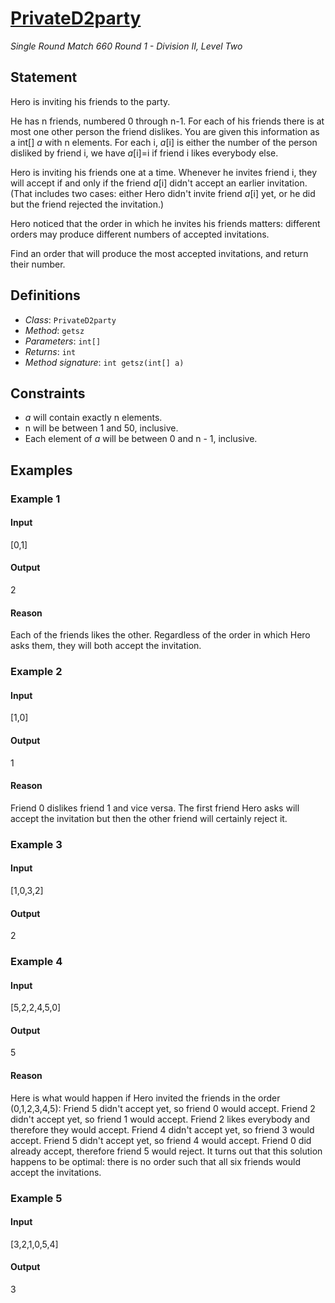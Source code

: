 # [PrivateD2party](http://community.topcoder.com/tc?module=ProblemDetail&rd=16463&pm=13824)
*Single Round Match 660 Round 1 - Division II, Level Two*

## Statement
Hero is inviting his friends to the party.

He has n friends, numbered 0 through n-1.
For each of his friends there is at most one other person the friend dislikes.
You are given this information as a int[] *a* with n elements.
For each i, *a*[i] is either the number of the person disliked by friend i, we have *a*[i]=i if friend i likes everybody else.

Hero is inviting his friends one at a time.
Whenever he invites friend i, they will accept if and only if the friend *a*[i] didn't accept an earlier invitation.
(That includes two cases: either Hero didn't invite friend *a*[i] yet, or he did but the friend rejected the invitation.)

Hero noticed that the order in which he invites his friends matters: different orders may produce different numbers of accepted invitations.

Find an order that will produce the most accepted invitations, and return their number.

## Definitions
- *Class*: `PrivateD2party`
- *Method*: `getsz`
- *Parameters*: `int[]`
- *Returns*: `int`
- *Method signature*: `int getsz(int[] a)`

## Constraints
- *a* will contain exactly n elements.
- n will be between 1 and 50, inclusive.
- Each element of *a* will be between 0 and n - 1, inclusive.

## Examples
### Example 1
#### Input
<c>[0,1]</c>
#### Output
<c>2</c>
#### Reason
Each of the friends likes the other. Regardless of the order in which Hero asks them, they will both accept the invitation.

### Example 2
#### Input
<c>[1,0]</c>
#### Output
<c>1</c>
#### Reason
Friend 0 dislikes friend 1 and vice versa. The first friend Hero asks will accept the invitation but then the other friend will certainly reject it.

### Example 3
#### Input
<c>[1,0,3,2]</c>
#### Output
<c>2</c>
### Example 4
#### Input
<c>[5,2,2,4,5,0]</c>
#### Output
<c>5</c>
#### Reason
Here is what would happen if Hero invited the friends in the order (0,1,2,3,4,5):
Friend 5 didn't accept yet, so friend 0 would accept.
Friend 2 didn't accept yet, so friend 1 would accept.
Friend 2 likes everybody and therefore they would accept.
Friend 4 didn't accept yet, so friend 3 would accept.
Friend 5 didn't accept yet, so friend 4 would accept.
Friend 0 did already accept, therefore friend 5 would reject.
It turns out that this solution happens to be optimal: there is no order such that all six friends would accept the invitations.

### Example 5
#### Input
<c>[3,2,1,0,5,4]</c>
#### Output
<c>3</c>

